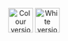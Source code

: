 <p align="center">
  <img src="https://raw.githubusercontent.com/NixOS/nixos-artwork/9d2cdedd73d64a068214482902adea3d02783ba8/logo/nix-snowflake-colours.svg#gh-light-mode-only" width="50px" alt="Colour version of the NixOS Logo"/>
  <img src="https://raw.githubusercontent.com/NixOS/nixos-artwork/9d2cdedd73d64a068214482902adea3d02783ba8/logo/nix-snowflake-white.svg#gh-dark-mode-only" width="50px" alt="White version of the NixOS logo"/>
</p>